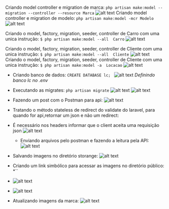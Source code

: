 Criando model controller e migration de marca:
`php artisan make:model --migration --controller --resource Marca`
![alt text](image.png)
Criando model controller e migration de modelo:
`php artisan make:model -mcr Modelo`
![alt text](image-1.png)

Criando o model, factory, migration, seeder, controller de Carro com uma unica instrução:
`$ php artisan make:model --all  Carro`
![alt text](image-2.png)

Criando o model, factory, migration, seeder, controller de Cliente com uma unica instrução:
`$ php artisan make:model --all  Cliente`
![alt text](image-3.png)
Criando o model, factory, migration, seeder, controller de Cliente com uma unica instrução:
`$ php artisan make:model -a  Locacao`
![alt text](image-4.png)

* Criando banco de dados:
`CREATE DATABASE lc; `
![alt text](image-5.png)
*Definindo banco lc no .env*
* Executando as migrates:
`php artisan migrate`
![alt text](image-6.png)
![alt text](image-7.png)

* Fazendo um post com o Postman para api:
![alt text](image-8.png)
* Tratando o método stateless de redirect do validate do laravel, para quando for api,retornar um json e não um redirect:
* É necessário nos headers informar que o client aceita uma requisição json
![alt text](image-9.png)
  
  * Enviando arquivos pelo postman e fazendo a leitura pela API:
  ![alt text](image-10.png)
* Salvando imagens no diretório storange:
![alt text](image-11.png)
* Criando um link simbólico para acessar as imagens no diretório público:
*``
* ![alt text](image-12.png)
* ![alt text](image-13.png)
* Atualizando imagens da marca:
![alt text](image-14.png)